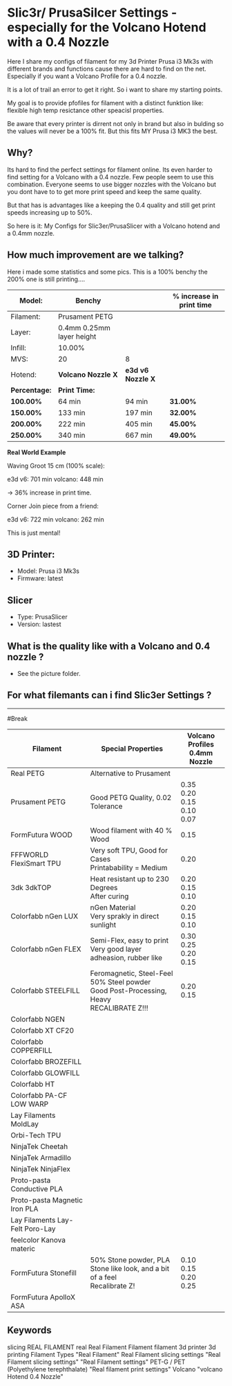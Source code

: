 # Slic3r/ PrusaSilcer Settings - especially for the Volcano Hotend with a 0.4 Nozzle

Here I share my configs of filament for my 3d Printer Prusa i3 Mk3s with different brands and functions cause there are hard to find on the net. Especially if you want a Volcano Profile for a 0.4 nozzle.

It is a lot of trail an error to get it right. So i want to share my starting points.

My goal is to provide pfofiles for filament with a distinct funktion like: flexible high temp resictance other speacisl properties.

Be aware that every printer is dirrent not only in brand but also in bulding so the values will never be a 100% fit. But this fits MY Prusa i3 MK3 the best.

## Why?

Its hard to find the perfect settings for filament online. Its even harder to find setting for a Volcano with a 0.4 nozzle. Few people seem to use this combination. Everyone seems to use bigger nozzles with the Volcano but you dont have to to get more print speed and keep the same quality.

But that has is advantages like a keeping the 0.4 quality and still get print speeds increasing up to 50%.

So here is it: My Configs for Slic3er/PrusaSlicer with a Volcano hotend and a 0.4mm nozzle. 

## How much improvement are we talking?

Here i made some statistics and some pics. This is a 100% benchy the 200% one is still printing....


| Model:  | Benchy | | % increase in print time | 
| ---  | --- | -  |  --- | 
|  Filament:  | Prusament PETG | | | 
|  Layer:       |  0.4mm 0.25mm layer height  | ||
|  Infill:      |  10.00%                     | ||
|  MVS:         |  20                         |  8 ||
|  Hotend:      |  __Volcano Nozzle X__           |  __e3d v6 Nozzle X__  |
|  __Percentage:__  |  __Print Time:__                |                   | 
|  __100.00%__     |  64 min                     |  94 min           |  __31.00%__
|  __150.00%__     |  133 min                    |  197 min          |  __32.00%__
|  __200.00%__     |  222 min                    |  405 min          |  __45.00%__
|  __250.00%__      |  340 min                    |  667 min          |  __49.00%__



__Real World Example__

Waving Groot 15 cm (100% scale):

e3d v6: 701 min
volcano: 448 min

-> 36% increase in print time.

Corner Join piece from a friend:

e3d v6: 722 min
volcano: 262 min

This is just mental!


## 3D Printer:

- Model: Prusa i3 Mk3s 
- Firmware: latest

## Slicer

- Type: PrusaSlicer
- Version: lastest

## What is the quality like with a Volcano and 0.4 nozzle ?

- See the picture folder.

## For what filemants can i find Slic3er Settings ?

----
#Break

  |  Filament                         |  Special Properties                                                                               |  Volcano Profiles <br> 0.4mm Nozzle
  | ---------------------------------  | -------------------------------------------------------------------------------------------------  | ----------------------------------------
  |  Real PETG                        |  Alternative to Prusament                                                                         |
  |  Prusament PETG                   |  Good PETG Quality, 0.02 Tolerance                                                                |  0.35 <br> 0.20 <br> 0.15<br> 0.10<br> 0.07
  |  FormFutura WOOD                  |  Wood filament with 40 % Wood                                                                     |  0.15
  |  FFFWORLD FlexiSmart TPU          |  Very soft TPU, Good for Cases<br>  Printabability = Medium                                        |  0.20
  |  3dk 3dkTOP                       |  Heat resistant up to 230 Degrees <br> After curing                                                |  0.20<br>0.15<br> 0.10
  |  Colorfabb nGen LUX               |  nGen Material<br> Very sprakly in direct sunlight                                                 |  0.20<br> 0.15<br> 0.10
  |  Colorfabb nGen FLEX              |  Semi-Flex, easy to print<br> Very good layer adheasion, rubber like                               |  0.30<br>0.25<br>0.20<br>0.15
  |  Colorfabb STEELFILL              |  Feromagnetic, Steel-Feel<br> 50% Steel powder<br> Good Post-Processing, Heavy<br> RECALIBRATE Z!!!  |  0.20<br> 0.15
  |  Colorfabb NGEN                   |                                                                                                   |
  |  Colorfabb XT CF20                |                                                                                                   |
  |  Colorfabb COPPERFILL             |                                                                                                   |
  |  Colorfabb BROZEFILL              |                                                                                                   |
  |  Colorfabb GLOWFILL               |                                                                                                   |
  |  Colorfabb HT                     |                                                                                                   |
  |  Colorfabb PA-CF LOW WARP         |                                                                                                   |
  |  Lay Filaments MoldLay            |                                                                                                   |
  |  Orbi-Tech TPU                    |                                                                                                   |
  |  NinjaTek Cheetah                 |                                                                                                   |
  |  NinjaTek Armadillo               |                                                                                                   |
  |  NinjaTek NinjaFlex               |                                                                                                   |
  |  Proto-pasta Conductive PLA       |                                                                                                   |
  |  Proto-pasta Magnetic Iron PLA    |                                                                                                   |
  |  Lay Filaments Lay-Felt Poro-Lay  |                                                                                                   |
  |  feelcolor Kanova materic         |                                                                                                   |
  |  FormFutura Stonefill             |  50% Stone powder, PLA<br> Stone like look, and a bit of a feel<br>Recalibrate Z!                   |  0.10<br> 0.15<br>0.20<br>0.25
  |  FormFutura ApolloX ASA           |                                                                                                   |
## Keywords 

slicing REAL FILAMENT real Real Filament Filament filament 3d printer 3d printing Filament Types "Real Filament" Real Filament slicing settings "Real Filament slicing settings" "Real Filament settings" PET-G / PET (Polyethylene terephthalate) "Real filament print settings" Volcano "volcano Hotend 0.4 Nozzle"
